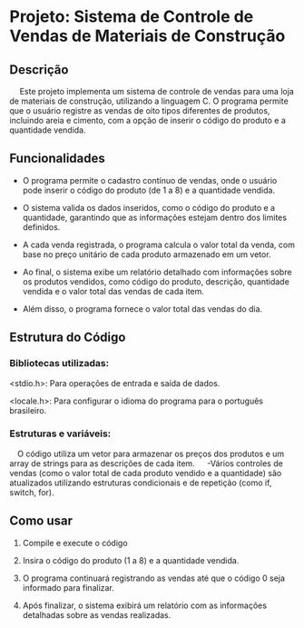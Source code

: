# Projeto: Sistema de Controle de Vendas de Materiais de Construção

## Descrição

&emsp; Este projeto implementa um sistema de controle de vendas para uma loja de materiais de construção, utilizando a linguagem C. O programa permite que o usuário registre as vendas de oito tipos diferentes de produtos, incluindo areia e cimento, com a opção de inserir o código do produto e a quantidade vendida.

## Funcionalidades

- O programa permite o cadastro contínuo de vendas, onde o usuário pode inserir o código do produto (de 1 a 8) e a quantidade vendida.

- O sistema valida os dados inseridos, como o código do produto e a quantidade, garantindo que as informações estejam dentro dos limites definidos.

- A cada venda registrada, o programa calcula o valor total da venda, com base no preço unitário de cada produto armazenado em um vetor.

- Ao final, o sistema exibe um relatório detalhado com informações sobre os produtos vendidos, como código do produto, descrição, quantidade vendida e o valor total das vendas de cada item.

- Além disso, o programa fornece o valor total das vendas do dia.

## Estrutura do Código
### Bibliotecas utilizadas:
<stdio.h>: Para operações de entrada e saída de dados.

<locale.h>: Para configurar o idioma do programa para o português brasileiro.

### Estruturas e variáveis:
&emsp;O código utiliza um vetor para armazenar os preços dos produtos e um array de strings para as descrições de cada item.
&emsp; -Vários controles de vendas (como o valor total de cada produto vendido e a quantidade) são atualizados utilizando estruturas condicionais e de repetição (como if, switch, for).

## Como usar
1. Compile e execute o código

2. Insira o código do produto (1 a 8) e a quantidade vendida.

3. O programa continuará registrando as vendas até que o código 0 seja informado para finalizar.

4. Após finalizar, o sistema exibirá um relatório com as informações detalhadas sobre as vendas realizadas.
